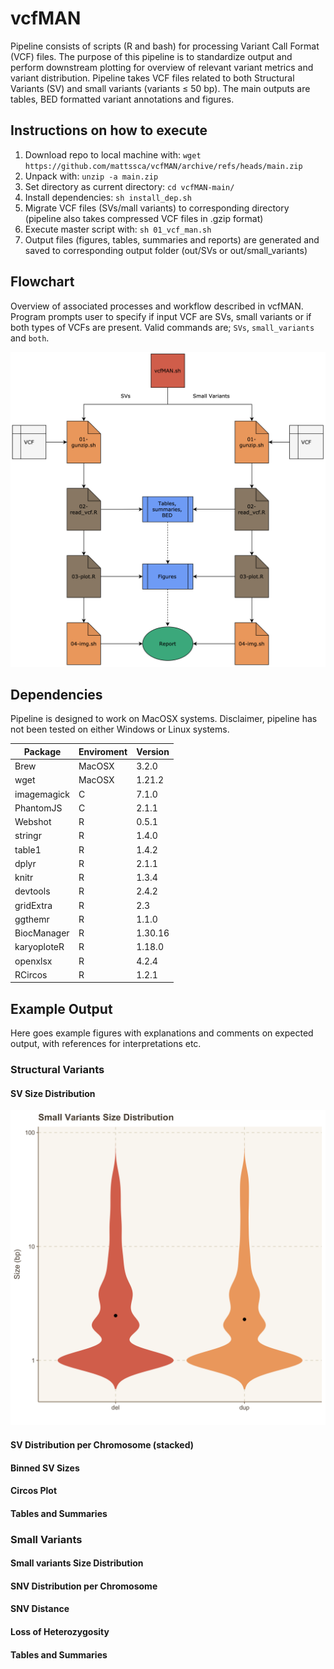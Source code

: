 # vcfMAN
Pipeline consists of scripts (R and bash) for processing Variant Call Format (VCF) files. The purpose of this pipeline is to standardize output and perform downstream plotting for overview of relevant variant metrics and variant distribution. Pipeline takes VCF files related to both Structural Variants (SV) and small variants (variants ≤ 50 bp). The main outputs are tables, BED formatted variant annotations and figures.

## Instructions on how to execute
1. Download repo to local machine with: `wget https://github.com/mattssca/vcfMAN/archive/refs/heads/main.zip`
2. Unpack with: `unzip -a main.zip`
3. Set directory as current directory: `cd vcfMAN-main/`
4. Install dependencies: `sh install_dep.sh`
5. Migrate VCF files (SVs/mall variants) to corresponding directory (pipeline also takes compressed VCF files in .gzip format)
6. Execute master script with: `sh 01_vcf_man.sh`
7. Output files (figures, tables, summaries and reports) are generated and saved to corresponding output folder (out/SVs or out/small_variants)

## Flowchart
Overview of associated processes and workflow described in vcfMAN. Program prompts user to specify if input VCF are SVs, small variants or if both types of VCFs are present. Valid commands are; `SVs`, `small_variants` and `both`.

![flowchart](https://github.com/mattssca/vcfMAN/blob/main/example_figures/flowchart.png)

## Dependencies
Pipeline is designed to work on MacOSX systems. Disclaimer, pipeline has not been tested on either Windows or Linux systems.

| Package | Enviroment | Version |
| ------- | ---------- | ------- |
| Brew | MacOSX | 3.2.0 |
| wget | MacOSX | 1.21.2 |
| imagemagick | C | 7.1.0 |
| PhantomJS | C | 2.1.1 |
| Webshot | R | 0.5.1 |
| stringr | R | 1.4.0 |
| table1 | R  | 1.4.2 |
| dplyr | R | 2.1.1 |
| knitr | R | 1.3.4 |
| devtools | R | 2.4.2 |
| gridExtra | R | 2.3 |
| ggthemr | R | 1.1.0 |
| BiocManager | R | 1.30.16 |
| karyoploteR | R | 1.18.0 |
| openxlsx | R | 4.2.4 |
| RCircos | R | 1.2.1 |

## Example Output
Here goes example figures with explanations and comments on expected output, with references for interpretations etc.

### Structural Variants
#### SV Size Distribution
![sv_size_dist](https://github.com/mattssca/vcfMAN/blob/main/example_figures/small_variants/example_small_variants_figure_size_violin.png)

#### SV Distribution per Chromosome (stacked)

#### Binned SV Sizes

#### Circos Plot

#### Tables and Summaries

### Small Variants
#### Small variants Size Distribution

#### SNV Distribution per Chromosome

#### SNV Distance

#### Loss of Heterozygosity

#### Tables and Summaries
